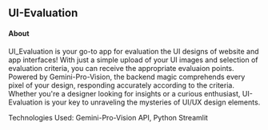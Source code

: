 ## UI-Evaluation

#### About
UI_Evaluation is your go-to app for evaluation the UI designs of website and app interfaces! With just a simple upload of your UI images and selection of evaluation criteria, you can receive the appropriate evaluaion points. Powered by Gemini-Pro-Vision, the backend magic comprehends every pixel of your design, responding accurately according to the criteria. Whether you're a designer looking for insights or a curious enthusiast, UI-Evaluation is your key to unraveling the mysteries of UI/UX design elements.

Technologies Used: Gemini-Pro-Vision API, Python Streamlit
